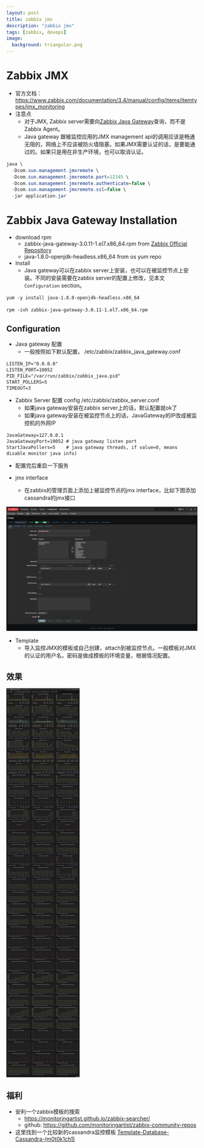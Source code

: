 ```yaml
---
layout: post
title: zabbix jmx
description: "zabbix jmx"
tags: [zabbix, devops]
image:
  background: triangular.png
---
```


# Zabbix JMX

* 官方文档： https://www.zabbix.com/documentation/3.4/manual/config/items/itemtypes/jmx_monitoring
* 注意点
  - 对于JMX, Zabbix server需要向[Zabbix Java Gateway](https://www.zabbix.com/documentation/3.4/manual/concepts/java)查询，而不是Zabbix Agent。
  - Java gateway 跟被监控应用的JMX management api的调用应该是畅通无阻的，网络上不应该被防火墙阻塞。如果JMX需要认证的话，是要能通过的。如果只是用在非生产环境，也可以取消认证。
  
~~~java
java \
  -Dcom.sun.management.jmxremote \
  -Dcom.sun.management.jmxremote.port=12345 \
  -Dcom.sun.management.jmxremote.authenticate=false \
  -Dcom.sun.management.jmxremote.ssl=false \
  -jar application.jar
~~~

# Zabbix Java Gateway Installation

* download rpm
  - zabbix-java-gateway-3.0.11-1.el7.x86_64.rpm from [Zabbix Official Repository](https://repo.zabbix.com/zabbix/)
  - java-1.8.0-openjdk-headless.x86_64 from os yum repo
* Install
  - Java gateway可以在zabbix server上安装，也可以在被监控节点上安装。不同的安装需要在zabbix server的配置上修改，见本文`Configuration` section。

~~~shell
yum -y install java-1.8.0-openjdk-headless.x86_64

rpm -ivh zabbix-java-gateway-3.0.11-1.el7.x86_64.rpm
~~~

## Configuration
* Java gateway 配置
  - 一般按照如下默认配置， /etc/zabbix/zabbix_java_gateway.conf

~~~shell
LISTEN_IP="0.0.0.0"
LISTEN_PORT=10052
PID_FILE="/var/run/zabbix/zabbix_java.pid"
START_POLLERS=5
TIMEOUT=3
~~~~

* Zabbix Server 配置 config /etc/zabbix/zabbix_server.conf
  - 如果java gateway安装在zabbix server上的话，默认配置就ok了
  - 如果java gateway安装在被监控节点上的话，JavaGateway的IP改成被监控机的外网IP

~~~shell
JavaGateway=127.0.0.1
JavaGatewayPort=10052 # java gateway listen port
StartJavaPollers=5    # java gateway threads, if value=0, means disable monitor java info)
~~~

* 配置完后重启一下服务

* jmx interface
  - 在zabbix的管理页面上添加上被监控节点的jmx interface，比如下图添加cassandra的jmx接口

![zabbix-passive-active](https://raw.githubusercontent.com/KasperDeng/kasperdeng.github.io/master/images/zabbix/zabbix-cassandra-jmx-interface.png)

* Template
  - 导入监控JMX的模板或自己创建，attach到被监控节点。一般模板对JMX的认证的用户名，密码是做成模板的环境变量，根据情况配置。

## 效果

![cassandra_dashboard](https://raw.githubusercontent.com/KasperDeng/kasperdeng.github.io/master/images/zabbix/cassandra_dashboard.png)


## 福利
* 安利一个zabbix模板的搜索
  - https://monitoringartist.github.io/zabbix-searcher/
  - github: https://github.com/monitoringartist/zabbix-community-repos
* 这里找到一个比较新的cassandra监控模板 [Template-Database-Cassandra-(m0t0k1ch1)](https://github.com/m0t0k1ch1/zabbix-cassandra-template)
